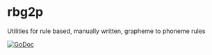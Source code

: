 # rbg2p
Utilities for rule based, manually written, grapheme to phoneme rules

[![GoDoc](https://godoc.org/github.com/stts-se/rbg2p?status.svg)](https://godoc.org/github.com/stts-se/rbg2p)
